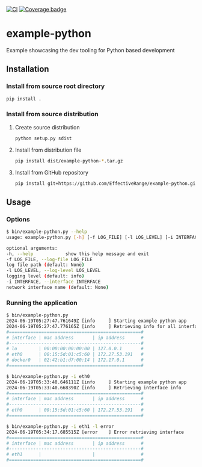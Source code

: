 [![CI](https://github.com/EffectiveRange/example-python/actions/workflows/ci.yaml/badge.svg)](https://github.com/EffectiveRange/example-python/actions/workflows/ci.yaml)
[![Coverage badge](https://img.shields.io/endpoint?url=https://raw.githubusercontent.com/EffectiveRange/example-python/python-coverage-comment-action-data/endpoint.json)](https://htmlpreview.github.io/?https://github.com/EffectiveRange/example-python/blob/python-coverage-comment-action-data/htmlcov/index.html)

# example-python
Example showcasing the dev tooling for Python based development

## Installation

### Install from source root directory

```bash
pip install .
```

### Install from source distribution

1. Create source distribution
    ```bash
    python setup.py sdist
    ```

2. Install from distribution file
    ```bash
    pip install dist/example-python-*.tar.gz
    ```

3. Install from GitHub repository
    ```bash
    pip install git+https://github.com/EffectiveRange/example-python.git@latest
    ```

## Usage

### Options

```bash
$ bin/example-python.py --help
usage: example-python.py [-h] [-f LOG_FILE] [-l LOG_LEVEL] [-i INTERFACE]

optional arguments:
-h, --help            show this help message and exit
-f LOG_FILE, --log-file LOG_FILE
log file path (default: None)
-l LOG_LEVEL, --log-level LOG_LEVEL
logging level (default: info)
-i INTERFACE, --interface INTERFACE
network interface name (default: None)
```

### Running the application

```bash
$ bin/example-python.py
2024-06-19T05:27:47.761649Z [info     ] Starting example python app    [ExampleApp] app_version=0.1.0 application=example-python arguments={'log_file': None, 'log_level': 'info', 'interface': None} hostname=Legion7iPro
2024-06-19T05:27:47.776165Z [info     ] Retrieving info for all interfaces [Example] app_version=0.1.0 application=example-python hostname=Legion7iPro
#=================================================#
# interface | mac address       | ip address      #
#-------------------------------------------------#
# lo        | 00:00:00:00:00:00 | 127.0.0.1       #
# eth0      | 00:15:5d:01:c5:60 | 172.27.53.191   #
# docker0   | 02:42:b1:d7:00:14 | 172.17.0.1      #
#=================================================#
```

```bash
$ bin/example-python.py -i eth0
2024-06-19T05:33:40.646111Z [info     ] Starting example python app    [ExampleApp] app_version=0.1.0 application=example-python arguments={'log_file': None, 'log_level': 'info', 'interface': 'eth0'} hostname=Legion7iPro
2024-06-19T05:33:40.668390Z [info     ] Retrieving interface info      [Example] app_version=0.1.0 application=example-python hostname=Legion7iPro interface=eth0
#=================================================#
# interface | mac address       | ip address      #
#-------------------------------------------------#
# eth0      | 00:15:5d:01:c5:60 | 172.27.53.191   #
#=================================================#
```

```bash
$ bin/example-python.py -i eth1 -l error
2024-06-19T05:34:17.685515Z [error    ] Error retrieving interface     [Example] app_version=0.1.0 application=example-python error=You must specify a valid interface name. hostname=Legion7iPro interface=eth1
#=================================================#
# interface | mac address       | ip address      #
#-------------------------------------------------#
# eth1      |                   |                 #
#=================================================#
```